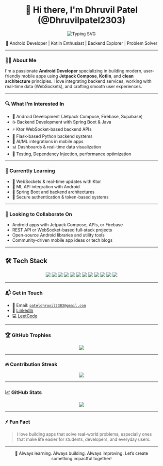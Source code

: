 <h1 align="center">👋 Hi there, I'm Dhruvil Patel (@Dhruvilpatel2303)</h1>

<p align="center">
  <img src="https://readme-typing-svg.demolab.com?font=Fira+Code&pause=1000&color=F70000&center=true&vCenter=true&width=440&lines=Hi+I'm+Dhruvil+Patel;Android+Developer+%F0%9F%93%B1;Backend+Explorer+%F0%9F%94%A0;Tech+Enthusiast+%F0%9F%92%BB;Always+Learning+%F0%9F%93%9A" alt="Typing SVG" />
</p>

<p align="center">
  🚀 Android Developer | Kotlin Enthusiast | Backend Explorer | Problem Solver
</p>

---

### 👨‍💻 About Me

I'm a passionate **Android Developer** specializing in building modern, user-friendly mobile apps using **Jetpack Compose**, **Kotlin**, and **clean architecture** principles. I love integrating backend services, working with real-time data (WebSockets), and crafting smooth user experiences.

---

### 🔍 What I’m Interested In

- 📱 Android Development (Jetpack Compose, Firebase, Supabase)
- ☕ Backend Development with Spring Boot & Java
- ⚡ Ktor WebSocket-based backend APIs
- 🐍 Flask-based Python backend systems
- 🤖 AI/ML integrations in mobile apps
- 📊 Dashboards & real-time data visualization
- 🧪 Testing, Dependency Injection, performance optimization

---

### 🌱 Currently Learning

- 🔁 WebSockets & real-time updates with Ktor
- 🧠 ML API integration with Android
- 🔧 Spring Boot and backend architectures
- 🔐 Secure authentication & token-based systems

---

### 🤝 Looking to Collaborate On

- Android apps with Jetpack Compose, APIs, or Firebase
- REST API or WebSocket-based full-stack projects
- Open-source Android libraries and utility tools
- Community-driven mobile app ideas or tech blogs

---

## 🛠 Tech Stack

<p align="center">
  <img src="https://img.shields.io/badge/Kotlin-0095D5?style=for-the-badge&logo=kotlin&logoColor=white"/>
  <img src="https://img.shields.io/badge/Jetpack_Compose-4285F4?style=for-the-badge&logo=jetpackcompose&logoColor=white"/>
  <img src="https://img.shields.io/badge/Ktor-000000?style=for-the-badge&logo=ktor&logoColor=white"/>
  <img src="https://img.shields.io/badge/Firebase-ffca28?style=for-the-badge&logo=firebase&logoColor=black"/>
  <img src="https://img.shields.io/badge/Room-6D4C41?style=for-the-badge&logo=android&logoColor=white"/>
  <img src="https://img.shields.io/badge/Retrofit-007396?style=for-the-badge&logo=android&logoColor=white"/>
  <img src="https://img.shields.io/badge/Spring_Boot-6DB33F?style=for-the-badge&logo=springboot&logoColor=white"/>
  <img src="https://img.shields.io/badge/Python-3776AB?style=for-the-badge&logo=python&logoColor=white"/>
  <img src="https://img.shields.io/badge/Flask-000000?style=for-the-badge&logo=flask&logoColor=white"/>
  <img src="https://img.shields.io/badge/WebSockets-333333?style=for-the-badge&logo=websockets&logoColor=white"/>
  <img src="https://img.shields.io/badge/Git-F05032?style=for-the-badge&logo=git&logoColor=white"/>
  <img src="https://img.shields.io/badge/GitHub-181717?style=for-the-badge&logo=github&logoColor=white"/>
</p>

---

### 📬 Get in Touch

- 📧 Email: [`pateldhruvil2303@gmail.com`](mailto:pateldhruvil2303@gmail.com)
- 💼 [LinkedIn](https://www.linkedin.com/in/dhruvil-patel-507301285/)
- 💻 [LeetCode](https://leetcode.com/u/Dhruvil2303/)

---

### 🏆 GitHub Trophies

<p align="center">
  <img src="https://github-profile-trophy.vercel.app/?username=Dhruvilpatel2303&theme=tokyonight&no-bg=true&margin-w=15" />
</p>

---

### 🔥 Contribution Streak

<p align="center">
  <img src="https://github-readme-streak-stats.herokuapp.com/?user=Dhruvilpatel2303&theme=tokyonight" />
</p>

---

### 📈 GitHub Stats

<p align="center">
  <img src="https://github-readme-stats.vercel.app/api/top-langs/?username=Dhruvilpatel2303&layout=donut&theme=tokyonight" />
</p>

---

### ⚡ Fun Fact

> I love building apps that solve real-world problems, especially ones that make life easier for students, developers, and everyday users.

---

<p align="center">📌 Always learning. Always building. Always improving. Let’s create something impactful together!</p>
